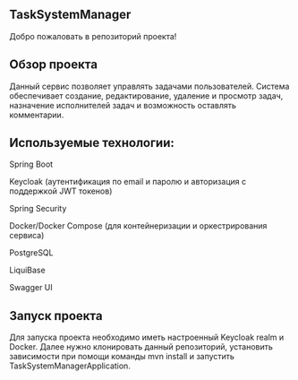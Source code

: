 TaskSystemManager
-

Добро пожаловать в репозиторий проекта!

Обзор проекта
-

Данный сервис позволяет управлять задачами пользователей. Система обеспечивает создание, редактирование, удаление и просмотр задач, назначение исполнителей задач и возможность оставлять комментарии.

Используемые технологии: 
-

Spring Boot

Keycloak (аутентификация по email и паролю и авторизация с поддержкой JWT токенов)

Spring Security

Docker/Docker Compose (для контейнеризации и оркестрирования сервиса)

PostgreSQL

LiquiBase 

Swagger UI

Запуск проекта
-

Для запуска проекта необходимо иметь настроенный Keycloak realm и Docker. 
Далее нужно клонировать данный репозиторий, установить зависимости при помощи команды mvn install и запустить TaskSystemManagerApplication.

